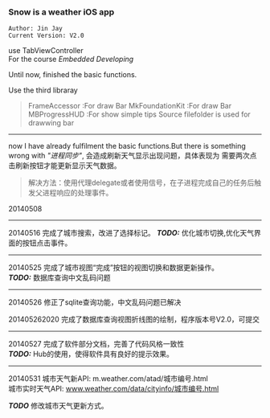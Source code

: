 ### Snow is a weather iOS app

```
Author: Jin Jay
Current Version: V2.0
```

use TabViewController  
For the course *Embedded Developing*

Until now, finished the basic functions.

Use the third libraray
> FrameAccessor :For draw Bar
> MkFoundationKit :For draw Bar
> MBProgressHUD :For show simple tips 
> Source filefolder is used for drawwing bar


---

now I have already fulfilment the basic functions.But there is something wrong with *"进程同步"*, 会造成刷新天气显示出现问题，具体表现为 需要两次点击刷新按钮才能更新显示天气数据。

> 解决方法：使用代理delegate或者使用信号，在子进程完成自己的任务后触发父进程响应的处理事件。

20140508

---

20140516 完成了城市搜索，改进了选择标记。
***TODO:*** 优化城市切换,优化天气界面的按钮点击事件。

---

20140525 完成了城市视图“完成”按钮的视图切换和数据更新操作。  
***TODO:*** 数据库查询中文乱码问题

---

20140526 修正了sqlite查询功能，中文乱码问题已解决

201405262020 完成了数据库查询视图折线图的绘制，程序版本号V2.0，可提交

---

20140527 完成了软件部分文档，完善了代码风格一致性  
***TODO:*** Hub的使用，使得软件具有良好的提示效果。

---

20140531 城市天气新API: m.weather.com/atad/城市编号.html  
城市实时天气API: www.weather.com/data/cityinfo/城市编号.html

***TODO*** 修改城市天气更新方式。
